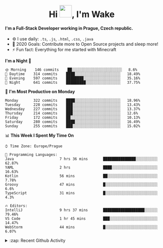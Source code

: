 <h1 align="center">Hi <img src="https://raw.githubusercontent.com/MrWakeCZ/MrWakeCZ/master/Hi.gif" width="40px" />, I'm Wake</h1>

#### I'm a Full-Stack Developer working in Prague, Czech republic.
- ⚙️ I use daily: `.ts`, `.js`, `.html`, `.css`, `.java`
- 🥅 2020 Goals: Contribute more to Open Source projects and sleep more!
- ⚡ Fun fact: Everything for me started with Minecraft

<!--START_SECTION:waka-->
**I'm a Night 🦉** 

```text
🌞 Morning    146 commits    ██░░░░░░░░░░░░░░░░░░░░░░░   8.6% 
🌆 Daytime    314 commits    ████░░░░░░░░░░░░░░░░░░░░░   18.49% 
🌃 Evening    597 commits    ████████░░░░░░░░░░░░░░░░░   35.16% 
🌙 Night      641 commits    █████████░░░░░░░░░░░░░░░░   37.75%

```
📅 **I'm Most Productive on Monday** 

```text
Monday       322 commits    ████░░░░░░░░░░░░░░░░░░░░░   18.96% 
Tuesday      228 commits    ███░░░░░░░░░░░░░░░░░░░░░░   13.43% 
Wednesday    227 commits    ███░░░░░░░░░░░░░░░░░░░░░░   13.37% 
Thursday     214 commits    ███░░░░░░░░░░░░░░░░░░░░░░   12.6% 
Friday       172 commits    ██░░░░░░░░░░░░░░░░░░░░░░░   10.13% 
Saturday     280 commits    ████░░░░░░░░░░░░░░░░░░░░░   16.49% 
Sunday       255 commits    ███░░░░░░░░░░░░░░░░░░░░░░   15.02%

```


📊 **This Week I Spent My Time On** 

```text
⌚︎ Time Zone: Europe/Prague

💬 Programming Languages: 
Java                     7 hrs 36 mins       ███████████████░░░░░░░░░░   62.87% 
YAML                     2 hrs               ████░░░░░░░░░░░░░░░░░░░░░   16.63% 
Kotlin                   56 mins             ██░░░░░░░░░░░░░░░░░░░░░░░   7.78% 
Groovy                   47 mins             █░░░░░░░░░░░░░░░░░░░░░░░░   6.6% 
TypeScript               31 mins             █░░░░░░░░░░░░░░░░░░░░░░░░   4.3%

🔥 Editors: 
IntelliJ                 9 hrs 37 mins       ███████████████████░░░░░░   79.46% 
VS Code                  1 hr 45 mins        ███░░░░░░░░░░░░░░░░░░░░░░   14.47% 
WebStorm                 44 mins             █░░░░░░░░░░░░░░░░░░░░░░░░   6.07%

```


<!--END_SECTION:waka-->

<details>
  <summary>:zap: Recent Github Activity</summary>

<!--START_SECTION:activity-->
1. 🎉 Merged PR [#6](https://github.com/craftmania-cz/craftlobby/pull/6) in [craftmania-cz/craftlobby](https://github.com/craftmania-cz/craftlobby)
2. 🎉 Merged PR [#14](https://github.com/craftmania-cz/craftmanager/pull/14) in [craftmania-cz/craftmanager](https://github.com/craftmania-cz/craftmanager)
3. 🎉 Merged PR [#89](https://github.com/waked-cz/corgi/pull/89) in [waked-cz/corgi](https://github.com/waked-cz/corgi)
4. 🎉 Merged PR [#2](https://github.com/craftmania-cz/craftcore/pull/2) in [craftmania-cz/craftcore](https://github.com/craftmania-cz/craftcore)
5. 🎉 Merged PR [#7](https://github.com/craftmania-cz/craftlobby/pull/7) in [craftmania-cz/craftlobby](https://github.com/craftmania-cz/craftlobby)
<!--END_SECTION:activity-->

</details>
